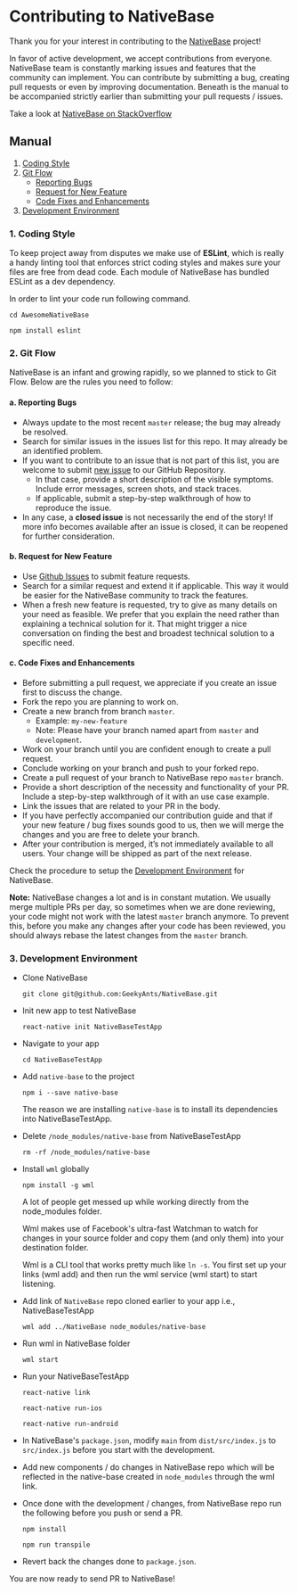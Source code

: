 
# Contributing to NativeBase

Thank you for your interest in contributing to the [NativeBase](http://nativebase.io/) project!

In favor of active development, we accept contributions from everyone. NativeBase team is constantly marking issues and features that the community can implement. You can contribute by submitting a bug, creating pull requests or even by improving documentation. Beneath is the manual to be accompanied strictly earlier than submitting your pull requests / issues.

Take a look at [NativeBase on StackOverflow](http://stackoverflow.com/questions/tagged/native-base)


## Manual

1. [Coding Style](#1-coding-style)
2. [Git Flow](#2-git-flow)
	- [Reporting Bugs](#a-reporting-bugs)
    - [Request for New Feature](#b-request-for-new-feature)
    - [Code Fixes and Enhancements](#c-code-fixes-and-enhancements)
3. [Development Environment](#3-development-environment)


### 1. Coding Style

To keep project away from disputes we make use of **ESLint**, which is really a handy linting tool that enforces strict coding styles and makes sure your files are free from dead code. Each module of NativeBase has bundled ESLint as a dev dependency.

In order to lint your code run following command. 

```
cd AwesomeNativeBase

npm install eslint
```


### 2. Git Flow

NativeBase is an infant and growing rapidly, so we planned to stick to Git Flow. Below are the rules you need to follow:

#### a. Reporting Bugs

-	Always update to the most recent `master` release; the bug may already be resolved.
-	Search for similar issues in the issues list for this repo. It may already be an identified problem.
-	If you want to contribute to an issue that is not part of this list, you are welcome to submit [new issue](https://github.com/GeekyAnts/NativeBase/issues/new) to our GitHub Repository.
	-	In that case, provide a short description of the visible symptoms. Include error messages, screen shots, and stack traces.
	-	If applicable, submit a step-by-step walkthrough of how to reproduce the issue.
-	In any case, a **closed issue** is not necessarily the end of the story! If more info becomes available after an issue is closed, it can be reopened for further consideration.


#### b. Request for New Feature

-	Use [Github Issues](https://github.com/GeekyAnts/NativeBase/issues) to submit feature requests.
-	Search for a similar request and extend it if applicable. This way it would be easier for the NativeBase community to track the features.
-	When a fresh new feature is requested, try to give as many details on your need as feasible. We prefer that you explain the need rather than explaining a technical solution for it. That might trigger a nice conversation on finding the best and broadest technical solution to a specific need.


#### c. Code Fixes and Enhancements

-	Before submitting a pull request, we appreciate if you create an issue first to discuss the change.
-	Fork the repo you are planning to work on.
-	Create a new branch from branch `master`.
    -  Example: `my-new-feature`
    -  Note: Please have your branch named apart from `master` and `development`.
-	Work on your branch until you are confident enough to create a pull request.
-	Conclude working on your branch and push to your forked repo.
-	Create a pull request of your branch to NativeBase repo `master` branch.
-	Provide a short description of the necessity and functionality of your PR. Include a step-by-step walkthrough of it with an use case example.
-	Link the issues that are related to your PR in the body.
-	If you have perfectly accompanied our contribution guide and that if your new feature / bug fixes sounds good to us, then we will merge the changes and you are free to delete your branch.
-	After your contribution is merged, it’s not immediately available to all users. Your change will be shipped as part of the next release.

Check the procedure to setup the [Development Environment]((#3-development-environment)) for NativeBase.

**Note:** NativeBase changes a lot and is in constant mutation. We usually merge multiple PRs per day, so sometimes when we are done reviewing, your code might not work with the latest `master` branch anymore. To prevent this, before you make any changes after your code has been reviewed, you should always rebase the latest changes from the `master` branch.


### 3. Development Environment

-	Clone NativeBase

	```
	git clone git@github.com:GeekyAnts/NativeBase.git
	```
  
-	Init new app to test NativeBase
  
	```
	react-native init NativeBaseTestApp
	```
  
-	Navigate to your app

	```
	cd NativeBaseTestApp
	```
   
-	Add `native-base` to the project
  
	```
	npm i --save native-base
	```

	The reason we are installing `native-base` is to install its dependencies into NativeBaseTestApp.
  
-	Delete `/node_modules/native-base` from NativeBaseTestApp
  
	```
	rm -rf /node_modules/native-base
	```
  
-	Install `wml` globally
  	
  	```
	npm install -g wml
	```
	
	A lot of people get messed up while working directly from the node_modules folder.

	Wml makes use of Facebook's ultra-fast Watchman to watch for changes in your source folder and copy them (and only them) into your destination folder.

	Wml is a CLI tool that works pretty much like `ln -s`. You first set up your links (wml add) and then run the wml service (wml start) to start listening.
  
-	Add link of `NativeBase` repo cloned earlier to your app i.e., NativeBaseTestApp
   
	```
	wml add ../NativeBase node_modules/native-base
	```
   
-	Run wml in NativeBase folder
  
	```
	wml start
	```
  
-	Run your NativeBaseTestApp
  
	```
	react-native link

	react-native run-ios

	react-native run-android
	```
  
-	In NativeBase's `package.json`, modify `main` from `dist/src/index.js` to `src/index.js` before you start with the development.

-	Add new components / do changes in NativeBase repo which will be reflected in the native-base created in `node_modules` through the wml link.

-	Once done with the development / changes, from NativeBase repo run the following before you push or send a PR.
  
	```
	npm install

	npm run transpile
	```
  
-	Revert back the changes done to `package.json`.

You are now ready to send PR to NativeBase!




